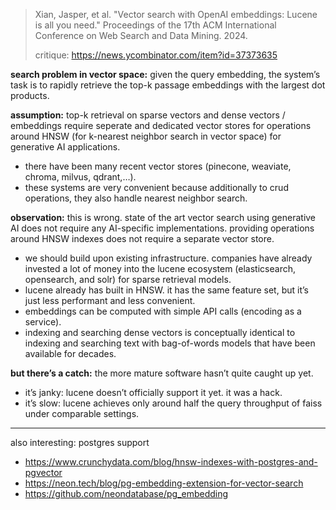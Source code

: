 > Xian, Jasper, et al. "Vector search with OpenAI embeddings: Lucene is all you need." Proceedings of the 17th ACM International Conference on Web Search and Data Mining. 2024.
> 
> critique: https://news.ycombinator.com/item?id=37373635

**search problem in vector space:** given the query embedding, the system’s task is to rapidly retrieve the top-k passage embeddings with the largest dot products.

**assumption:** top-k retrieval on sparse vectors and dense vectors / embeddings require seperate and dedicated vector stores for operations around HNSW (for k-nearest neighbor search in vector space) for generative AI applications.

- there have been many recent vector stores (pinecone, weaviate, chroma, milvus, qdrant,…).
- these systems are very convenient because additionally to crud operations, they also handle nearest neighbor search.

**observation:** this is wrong. state of the art vector search using generative AI does not require any AI-specific implementations. providing operations around HNSW indexes does not require a separate vector store.

- we should build upon existing infrastructure. companies have already invested a lot of money into the lucene ecosystem (elasticsearch, opensearch, and solr) for sparse retrieval models.
- lucene already has built in HNSW. it has the same feature set, but it’s just less performant and less convenient.
- embeddings can be computed with simple API calls (encoding as a service).
- indexing and searching dense vectors is conceptually identical to indexing and searching text with bag-of-words models that have been available for decades.

**but there’s a catch:** the more mature software hasn’t quite caught up yet.

- it’s janky: lucene doesn’t officially support it yet. it was a hack.
- it’s slow: lucene achieves only around half the query throughput of faiss under comparable settings.

---

also interesting: postgres support

- https://www.crunchydata.com/blog/hnsw-indexes-with-postgres-and-pgvector
- https://neon.tech/blog/pg-embedding-extension-for-vector-search
- https://github.com/neondatabase/pg_embedding
